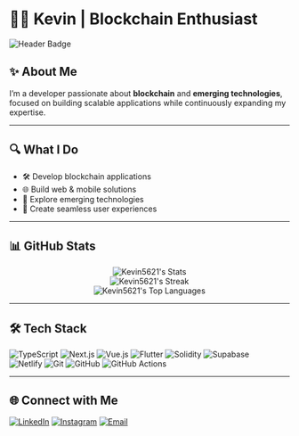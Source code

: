 # 👨‍💻 Kevin | Blockchain Enthusiast

![Header Badge](https://img.shields.io/badge/Blockchain-Developer-blue?style=for-the-badge)

## ✨ About Me
I’m a developer passionate about **blockchain** and **emerging technologies**, focused on building scalable applications while continuously expanding my expertise.

---

## 🔍 What I Do
- 🛠️ Develop blockchain applications  
- 🌐 Build web & mobile solutions  
- 🚀 Explore emerging technologies  
- 🎨 Create seamless user experiences  

---

## 📊 GitHub Stats
<div align="center">
  
![Kevin5621's Stats](https://github-readme-stats.vercel.app/api?username=Kevin5621&theme=vue-dark&show_icons=true&hide_border=true&count_private=true)  
![Kevin5621's Streak](https://github-readme-streak-stats.herokuapp.com/?user=Kevin5621&theme=vue-dark&hide_border=true)  
![Kevin5621's Top Languages](https://github-readme-stats.vercel.app/api/top-langs/?username=Kevin5621&theme=vue-dark&show_icons=true&hide_border=true&layout=compact)

</div>

---

## 🛠️ Tech Stack
![TypeScript](https://img.shields.io/badge/typescript-%23007ACC.svg?style=flat-square&logo=typescript&logoColor=white)
![Next.js](https://img.shields.io/badge/Next-black?style=flat-square&logo=next.js&logoColor=white)
![Vue.js](https://img.shields.io/badge/Vue.js-%2335495e.svg?style=flat-square&logo=vuedotjs&logoColor=%234FC08D)
![Flutter](https://img.shields.io/badge/Flutter-%2302569B.svg?style=flat-square&logo=flutter&logoColor=white)
![Solidity](https://img.shields.io/badge/Solidity-%23363636.svg?style=flat-square&logo=solidity&logoColor=white)
![Supabase](https://img.shields.io/badge/Supabase-3ECF8E?style=flat-square&logo=supabase&logoColor=white)  
![Netlify](https://img.shields.io/badge/netlify-%23000000.svg?style=flat-square&logo=netlify&logoColor=#00C7B7)
![Git](https://img.shields.io/badge/git-%23F05033.svg?style=flat-square&logo=git&logoColor=white)
![GitHub](https://img.shields.io/badge/github-%23121011.svg?style=flat-square&logo=github&logoColor=white)
![GitHub Actions](https://img.shields.io/badge/github%20actions-%232671E5.svg?style=flat-square&logo=githubactions&logoColor=white)

---

## 🌐 Connect with Me
[![LinkedIn](https://img.shields.io/badge/LinkedIn-%230077B5.svg?style=flat-square&logo=linkedin&logoColor=white)](https://linkedin.com/in/yohaneskevingilangpratama)
[![Instagram](https://img.shields.io/badge/Instagram-%23E4405F.svg?style=flat-square&logo=instagram&logoColor=white)](https://instagram.com/yohanes_kevin)
[![Email](https://img.shields.io/badge/Email-D14836?style=flat-square&logo=gmail&logoColor=white)](mailto:yohanes123kevin123@gmail.com)

